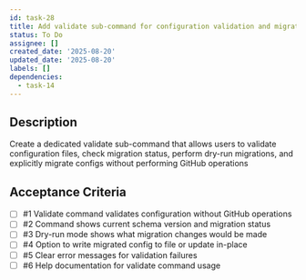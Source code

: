```yaml
---
id: task-28
title: Add validate sub-command for configuration validation and migration
status: To Do
assignee: []
created_date: '2025-08-20'
updated_date: '2025-08-20'
labels: []
dependencies:
  - task-14
---
```


## Description

Create a dedicated validate sub-command that allows users to validate configuration files, check migration status, perform dry-run migrations, and explicitly migrate configs without performing GitHub operations

## Acceptance Criteria
<!-- AC:BEGIN -->
- [ ] #1 Validate command validates configuration without GitHub operations
- [ ] #2 Command shows current schema version and migration status
- [ ] #3 Dry-run mode shows what migration changes would be made
- [ ] #4 Option to write migrated config to file or update in-place
- [ ] #5 Clear error messages for validation failures
- [ ] #6 Help documentation for validate command usage
<!-- AC:END -->

